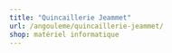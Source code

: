 ```yaml
---
title: "Quincaillerie Jeammet"
url: /angouleme/quincaillerie-jeammet/
shop: matériel informatique
---
```

